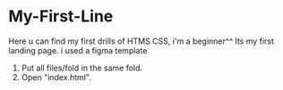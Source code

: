 # My-First-Line
Here u can find my first drills of HTMS CSS, i'm a beginner^^
Its my first landing page. i used a figma template

1. Put all files/fold in the same fold.
2. Open "index.html".
